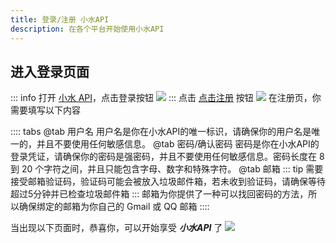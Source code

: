 ```yaml
---
title: 登录/注册 小水API
description: 在各个平台开始使用小水API
---
```


## 进入登录页面
::: info 
打开 [小水 API](https://newapi.ashesb.com)，点击登录按钮
![](/assets/image/XiaoShuiAPI/image1.png)
:::
点击 [点击注册](https://newapi.ashesb.com/register) 按钮
![](/assets/image/XiaoShuiAPI/image2.png)
在注册页，你需要填写以下内容

:::: tabs
@tab 用户名
用户名是你在小水API的唯一标识，请确保你的用户名是唯一的，并且不要使用任何敏感信息。
@tab 密码/确认密码
密码是你在小水API的登录凭证，请确保你的密码是强密码，并且不要使用任何敏感信息。密码长度在 8 到 20 个字符之间，并且只能包含字母、数字和特殊字符。
@tab 邮箱
::: tip
需要接受邮箱验证码，验证码可能会被放入垃圾邮件箱，若未收到验证码，请确保等待超过5分钟并已检查垃圾邮件箱
:::
邮箱为你提供了一种可以找回密码的方法，所以确保绑定的邮箱为你自己的 Gmail 或 QQ 邮箱
::::

当出现以下页面时，恭喜你，可以开始享受 ***小水API*** 了
![](/assets/image/XiaoShuiAPI/image3.png)